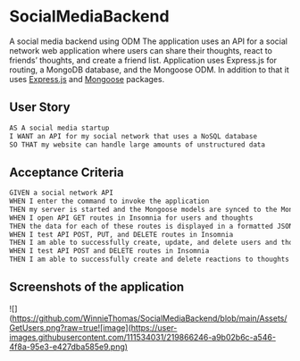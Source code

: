 # SocialMediaBackend
A social media backend using ODM
 The application uses an API for a social network web application where users can share their thoughts, react to friends’ thoughts, and create a friend list. Application uses Express.js for routing, a MongoDB database, and the Mongoose ODM. In addition to that it uses [Express.js](https://www.npmjs.com/package/express) and [Mongoose](https://www.npmjs.com/package/mongoose) packages.

## User Story

```md
AS A social media startup
I WANT an API for my social network that uses a NoSQL database
SO THAT my website can handle large amounts of unstructured data
```

## Acceptance Criteria

```md
GIVEN a social network API
WHEN I enter the command to invoke the application
THEN my server is started and the Mongoose models are synced to the MongoDB database
WHEN I open API GET routes in Insomnia for users and thoughts
THEN the data for each of these routes is displayed in a formatted JSON
WHEN I test API POST, PUT, and DELETE routes in Insomnia
THEN I am able to successfully create, update, and delete users and thoughts in my database
WHEN I test API POST and DELETE routes in Insomnia
THEN I am able to successfully create and delete reactions to thoughts and add and remove friends to a user’s friend list
```

## Screenshots of the application
![](https://github.com/WinnieThomas/SocialMediaBackend/blob/main/Assets/GetUsers.png?raw=true![image](https://user-images.githubusercontent.com/111534031/219866246-a9b02b6c-a546-4f8a-95e3-e427dba585e9.png)

